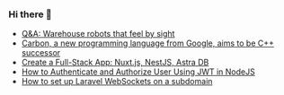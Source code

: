 ### Hi there 👋

<!--
**Smith-DLAB/Smith-DLAB** is a ✨ _special_ ✨ repository because its `README.md` (this file) appears on your GitHub profile.

Here are some ideas to get you started:

- 🔭 I’m currently working on ...
- 🌱 I’m currently learning ...
- 👯 I’m looking to collaborate on ...
- 🤔 I’m looking for help with ...
- 💬 Ask me about ...
- 📫 How to reach me: ...
- 😄 Pronouns: ...
- ⚡ Fun fact: ...
-->

<!-- daily.dev BOOKMARKS:START -->
- [Q&amp;A: Warehouse robots that feel by sight](https://app.daily.dev/posts/CzuUaCsfe?utm_source=rss&utm_medium=bookmarks&utm_campaign=j59ENI8rK8nGaQ5tpRoab)
- [Carbon, a new programming language from Google, aims to be C++ successor](https://app.daily.dev/posts/-ITdocFGv?utm_source=rss&utm_medium=bookmarks&utm_campaign=j59ENI8rK8nGaQ5tpRoab)
- [Create a Full-Stack App: Nuxt.js, NestJS, Astra DB](https://app.daily.dev/posts/49hESmxtQ?utm_source=rss&utm_medium=bookmarks&utm_campaign=j59ENI8rK8nGaQ5tpRoab)
- [How to Authenticate and Authorize User Using JWT in NodeJS](https://app.daily.dev/posts/AFiGGUeov?utm_source=rss&utm_medium=bookmarks&utm_campaign=j59ENI8rK8nGaQ5tpRoab)
- [How to set up Laravel WebSockets on a subdomain](https://app.daily.dev/posts/4uZrxZZUO?utm_source=rss&utm_medium=bookmarks&utm_campaign=j59ENI8rK8nGaQ5tpRoab)
<!-- daily.dev BOOKMARKS:END -->
